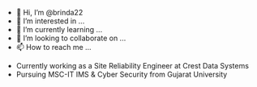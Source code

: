 - 👋 Hi, I’m @brinda22
- 👀 I’m interested in ...
- 🌱 I’m currently learning ...
- 💞️ I’m looking to collaborate on ...
- 📫 How to reach me ...
<!---
brinda22/brinda22 is a ✨ special ✨ repository because its `README.md` (this file) appears on your GitHub profile.
You can click the Preview link to take a look at your changes.
--->
- Currently working as a Site Reliability Engineer at Crest Data Systems 
- Pursuing MSC-IT IMS & Cyber Security from Gujarat University
